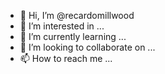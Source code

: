 - 👋 Hi, I’m @recardomillwood
- 👀 I’m interested in ...
- 🌱 I’m currently learning ...
- 💞️ I’m looking to collaborate on ...
- 📫 How to reach me ...

<!---
recardomillwood/recardomillwood is a ✨ special ✨ repository because its `README.md` (this file) appears on your GitHub profile.
You can click the Preview link to take a look at your changes.
--->

